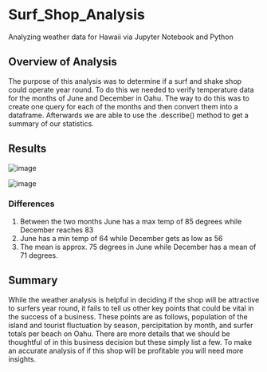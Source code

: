 # Surf_Shop_Analysis
Analyzing weather data for Hawaii via Jupyter Notebook and Python

## Overview of Analysis
The purpose of this analysis was to determine if a surf and shake shop could operate year round. To do this we needed to verify temperature data for the months of June and December in Oahu. The way to do this was to create one query for each of the months and then convert them into a dataframe. Afterwards we are able to use the .describe() method to get a summary of our statistics. 

## Results
![image](https://user-images.githubusercontent.com/95777297/156952452-e1f87b3e-e18c-4e1d-9cee-44898cbe09ca.png)

![image](https://user-images.githubusercontent.com/95777297/156952474-66c16bbc-0218-429e-8f0f-31e2a54d5825.png)

### Differences
1. Between the two months June has a max temp of 85 degrees while December reaches 83
2. June has a min temp of 64 while December gets as low as 56
3. The mean is approx. 75 degrees in June while December has a mean of 71 degrees. 

## Summary
While the weather analysis is helpful in deciding if the shop will be attractive to surfers year round, it fails to tell us other key points that could be vital in the success of a business. These points are as follows, population of the island and tourist fluctuation by season, percipitation by month, and surfer totals per beach on Oahu. There are more details that we should be thoughtful of in this business decision but these simply list a few. To make an accurate analysis of if this shop will be profitable you will need more insights. 
